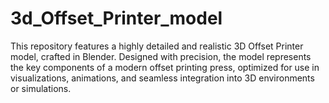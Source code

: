 # 3d_Offset_Printer_model
This repository features a highly detailed and realistic 3D Offset Printer model, crafted in Blender. Designed with precision, the model represents the key components of a modern offset printing press, optimized for use in visualizations, animations, and seamless integration into 3D environments or simulations.
